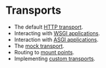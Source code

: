 # Transports

* The default [HTTP transport](http.md).
* Interacting with [WSGI applications](wsgi.md).
* Interaction with [ASGI applications](asgi.md).
* The [mock transport](mock.md).
* Routing to [mount points](mounts.md).
* Implementing [custom transports](custom.md).
